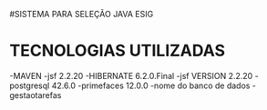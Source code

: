 #SISTEMA PARA SELEÇÃO JAVA ESIG 
# TECNOLOGIAS UTILIZADAS
-MAVEN
-jsf 2.2.20
-HIBERNATE 6.2.0.Final
-jsf VERSION 2.2.20
-postgresql 42.6.0
-primefaces 12.0.0
-nome do banco de dados - gestaotarefas